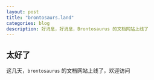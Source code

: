 ```yaml
---
layout: post
title: "brontosaurs.land"
categories: blog
description: 好消息，好消息，Brontosaurus 的文档网站上线了
---
```


## 太好了

这几天，`brontosaurus` 的文档网站上线了，欢迎访问